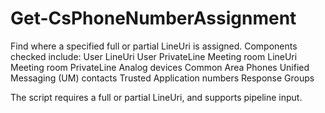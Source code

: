 # Get-CsPhoneNumberAssignment
Find where a specified full or partial LineUri is assigned. Components checked include:
User LineUri
User PrivateLine
Meeting room LineUri
Meeting room PrivateLine
Analog devices
Common Area Phones
Unified Messaging (UM) contacts
Trusted Application numbers
Response Groups

The script requires a full or partial LineUri, and supports pipeline input.
